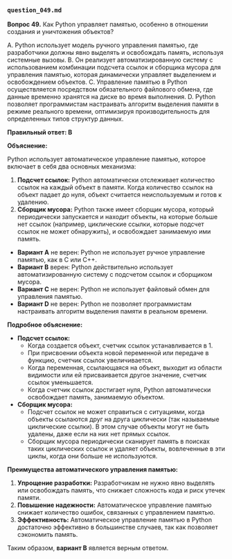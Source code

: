 ### `question_049.md`

**Вопрос 49.** Как Python управляет памятью, особенно в отношении создания и уничтожения объектов?

A.  Python использует модель ручного управления памятью, где разработчики должны явно выделять и освобождать память, используя системные вызовы.
B.  Он реализует автоматизированную систему с использованием комбинации подсчета ссылок и сборщика мусора для управления памятью, которая динамически управляет выделением и освобождением объектов.
C.  Управление памятью в Python осуществляется посредством обязательного файлового обмена, где данные временно хранятся на диске во время выполнения.
D.  Python позволяет программистам настраивать алгоритм выделения памяти в режиме реального времени, оптимизируя производительность для определенных типов структур данных.

**Правильный ответ: B**

**Объяснение:**

Python использует автоматическое управление памятью, которое включает в себя два основных механизма:

1.  **Подсчет ссылок:** Python автоматически отслеживает количество ссылок на каждый объект в памяти. Когда количество ссылок на объект падает до нуля, объект считается неиспользуемым и готов к удалению.
2.  **Сборщик мусора:** Python также имеет сборщик мусора, который периодически запускается и находит объекты, на которые больше нет ссылок (например, циклические ссылки, которые подсчет ссылок не может обнаружить), и освобождает занимаемую ими память.

*   **Вариант A** не верен: Python не использует ручное управление памятью, как в C или C++.
*   **Вариант B** верен: Python действительно использует автоматизированную систему с подсчетом ссылок и сборщиком мусора.
*   **Вариант C** не верен: Python не использует файловый обмен для управления памятью.
*   **Вариант D** не верен: Python не позволяет программистам настраивать алгоритм выделения памяти в реальном времени.

**Подробное объяснение:**

*   **Подсчет ссылок:**
    *   Когда создается объект, счетчик ссылок устанавливается в 1.
    *   При присвоении объекта новой переменной или передаче в функцию, счетчик ссылок увеличивается.
    *   Когда переменная, ссылающаяся на объект, выходит из области видимости или ей присваивается другое значение, счетчик ссылок уменьшается.
    *   Когда счетчик ссылок достигает нуля, Python автоматически освобождает память, занимаемую объектом.
*   **Сборщик мусора:**
    *   Подсчет ссылок не может справиться с ситуациями, когда объекты ссылаются друг на друга циклически (так называемые циклические ссылки). В этом случае объекты могут не быть удалены, даже если на них нет прямых ссылок.
    *   Сборщик мусора периодически сканирует память в поисках таких циклических ссылок и удаляет объекты, вовлеченные в эти циклы, когда они больше не используются.

**Преимущества автоматического управления памятью:**

1.  **Упрощение разработки:** Разработчикам не нужно явно выделять или освобождать память, что снижает сложность кода и риск утечек памяти.
2.  **Повышение надежности:** Автоматическое управление памятью снижает количество ошибок, связанных с управлением памятью.
3.  **Эффективность:** Автоматическое управление памятью в Python достаточно эффективно в большинстве случаев, так как позволяет сэкономить память.

Таким образом, **вариант B** является верным ответом.
